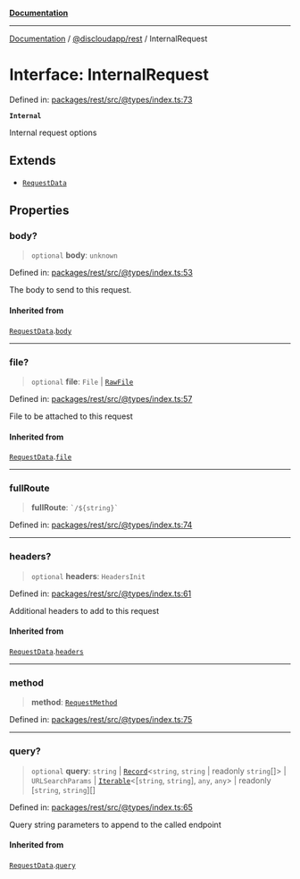 [**Documentation**](../../../README.md)

***

[Documentation](../../../packages.md) / [@discloudapp/rest](../README.md) / InternalRequest

# Interface: InternalRequest

Defined in: [packages/rest/src/@types/index.ts:73](https://github.com/discloud/discloud.app/blob/e06d08869d94db25520cbe5fdcc3cdbc242fb0cb/packages/rest/src/@types/index.ts#L73)

**`Internal`**

Internal request options

## Extends

- [`RequestData`](RequestData.md)

## Properties

### body?

> `optional` **body**: `unknown`

Defined in: [packages/rest/src/@types/index.ts:53](https://github.com/discloud/discloud.app/blob/e06d08869d94db25520cbe5fdcc3cdbc242fb0cb/packages/rest/src/@types/index.ts#L53)

The body to send to this request.

#### Inherited from

[`RequestData`](RequestData.md).[`body`](RequestData.md#body)

***

### file?

> `optional` **file**: `File` \| [`RawFile`](../../../discloud.app/interfaces/RawFile.md)

Defined in: [packages/rest/src/@types/index.ts:57](https://github.com/discloud/discloud.app/blob/e06d08869d94db25520cbe5fdcc3cdbc242fb0cb/packages/rest/src/@types/index.ts#L57)

File to be attached to this request

#### Inherited from

[`RequestData`](RequestData.md).[`file`](RequestData.md#file)

***

### fullRoute

> **fullRoute**: `` `/${string}` ``

Defined in: [packages/rest/src/@types/index.ts:74](https://github.com/discloud/discloud.app/blob/e06d08869d94db25520cbe5fdcc3cdbc242fb0cb/packages/rest/src/@types/index.ts#L74)

***

### headers?

> `optional` **headers**: `HeadersInit`

Defined in: [packages/rest/src/@types/index.ts:61](https://github.com/discloud/discloud.app/blob/e06d08869d94db25520cbe5fdcc3cdbc242fb0cb/packages/rest/src/@types/index.ts#L61)

Additional headers to add to this request

#### Inherited from

[`RequestData`](RequestData.md).[`headers`](RequestData.md#headers)

***

### method

> **method**: [`RequestMethod`](../enumerations/RequestMethod.md)

Defined in: [packages/rest/src/@types/index.ts:75](https://github.com/discloud/discloud.app/blob/e06d08869d94db25520cbe5fdcc3cdbc242fb0cb/packages/rest/src/@types/index.ts#L75)

***

### query?

> `optional` **query**: `string` \| [`Record`](https://www.typescriptlang.org/docs/handbook/utility-types.html#recordkeys-type)\<`string`, `string` \| readonly `string`[]\> \| `URLSearchParams` \| [`Iterable`](https://www.typescriptlang.org/docs/handbook/iterators-and-generators.html#iterable-interface)\<\[`string`, `string`\], `any`, `any`\> \| readonly \[`string`, `string`\][]

Defined in: [packages/rest/src/@types/index.ts:65](https://github.com/discloud/discloud.app/blob/e06d08869d94db25520cbe5fdcc3cdbc242fb0cb/packages/rest/src/@types/index.ts#L65)

Query string parameters to append to the called endpoint

#### Inherited from

[`RequestData`](RequestData.md).[`query`](RequestData.md#query)
